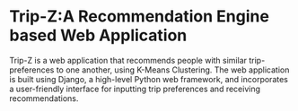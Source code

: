 # Trip-Z:A Recommendation Engine based Web Application
Trip-Z is a web application that recommends people with similar trip-preferences to one another, using K-Means Clustering. The web application is built using Django, a high-level Python web framework, and incorporates a user-friendly interface for inputting trip preferences and receiving recommendations.
